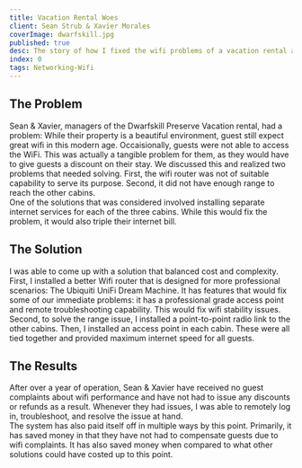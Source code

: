 ```yaml
---
title: Vacation Rental Woes
client: Sean Strub & Xavier Morales
coverImage: dwarfskill.jpg
published: true
desc: The story of how I fixed the wifi problems of a vacation rental and saved my clients money.
index: 0
tags: Networking-Wifi
---
```

## The Problem
Sean & Xavier, managers of the Dwarfskill Preserve Vacation rental, had a problem: While their property is a beautiful environment, guest still expect great wifi in this modern age. Occaisionally, guests were not able to access the WiFi. This was actually a tangible problem for them, as they would have to give guests a discount on their stay. We discussed this and realized two problems that needed solving. First, the wifi router was not of suitable capability to serve its purpose. Second, it did not have enough range to reach the other cabins.  
One of the solutions that was considered involved installing separate internet services for each of the three cabins. While this would fix the problem, it would also triple their internet bill.
## The Solution
I was able to come up with a solution that balanced cost and complexity.  
First, I installed a better Wifi router that is designed for more professional scenarios: The Ubiquiti UniFi Dream Machine. It has features that would fix some of our immediate problems: it has a professional grade access point and remote troubleshooting capability. This would fix wifi stability issues.  
Second, to solve the range issue, I installed a point-to-point radio link to the other cabins. Then, I installed an access point in each cabin. These were all tied together and provided maximum internet speed for all guests.
## The Results
After over a year of operation, Sean & Xavier have received no guest complaints about wifi performance and have not had to issue any discounts or refunds as a result. Whenever they had issues, I was able to remotely log in, troubleshoot, and resolve the issue at hand.  
The system has also paid itself off in multiple ways by this point. Primarily, it has saved money in that they have not had to compensate guests due to wifi complaints. It has also saved money when compared to what other solutions could have costed up to this point.